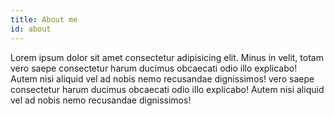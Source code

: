 ```yaml
---
title: About me
id: about
---
```


Lorem ipsum dolor sit amet consectetur adipisicing elit. Minus in velit, totam vero saepe consectetur harum ducimus obcaecati odio illo explicabo! Autem nisi aliquid vel ad nobis nemo recusandae dignissimos! vero saepe consectetur harum ducimus obcaecati odio illo explicabo! Autem nisi aliquid vel ad nobis nemo recusandae dignissimos!
